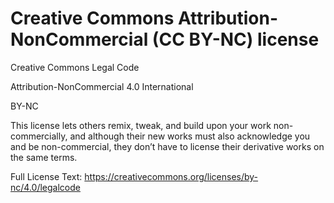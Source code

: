 # Creative Commons Attribution-NonCommercial (CC BY-NC) license

Creative Commons Legal Code

Attribution-NonCommercial 4.0 International

BY-NC

This license lets others remix, tweak, and build upon your work non-commercially,
and although their new works must also acknowledge you and be non-commercial,
they don’t have to license their derivative works on the same terms.

Full License Text: <https://creativecommons.org/licenses/by-nc/4.0/legalcode>
